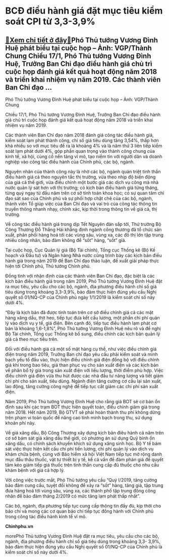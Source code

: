 BCĐ điều hành giá đặt mục tiêu kiểm soát CPI từ 3,3-3,9%
========================================================

[:gift:Xem chi tiết ở đây:gift:](https://hddtvn.com/bcd-dieu-hanh-gia-dat-muc-tieu-kiem-soat-cpi-tu-33-39/)Phó Thủ tướng Vương Đình Huệ phát biểu tại cuộc họp – Ảnh: VGP/Thành Chung Chiều 17/1, Phó Thủ tướng Vương Đình Huệ, Trưởng Ban Chỉ đạo điều hành giá chủ trì cuộc họp đánh giá kết quả hoạt động năm 2018 và triển khai nhiệm vụ năm 2019. Các thành viên Ban Chỉ đạo …
------------------------------------------------------------------------------------------------------------------------------------------------------------------------------------------------------------------------------------------------------------------------







 






 Phó Thủ tướng Vương Đình Huệ phát biểu tại cuộc họp – Ảnh: VGP/Thành Chung 


Chiều 17/1, Phó Thủ tướng Vương Đình Huệ, Trưởng Ban Chỉ đạo điều hành giá chủ trì cuộc họp đánh giá kết quả hoạt động năm 2018 và triển khai nhiệm vụ năm 2019.


Các thành viên Ban Chỉ đạo năm 2018 đánh giá công tác điều hành giá, kiểm soát lạm phát thành công, chỉ số giá tiêu dùng tăng 3,54%, thấp hơn khá nhiều so với mục tiêu đề ra là khoảng 4% và là năm thứ 3 liên tiếp kiểm soát lạm phát dưới 4%, góp phần quan trọng vào thành công chung của kinh tế, xã hội, củng cố nền tảng vĩ mô, tạo niềm tin với người dân và doanh nghiệp vào công tác điều hành của Chính phủ, các bộ, ngành.


Nguyên nhân của thành công này là nhờ các bộ, ngành quán triệt tinh thần điều hành giá cả theo nguyên tắc thị trường, vừa theo nhịp độ biến động của giá cả thế giới, vừa điều chỉnh một bước giá các dịch vụ công mà nhà nước quản lý sát hơn với thị trường; có kịch bản điều hành giá từng tháng, từng quý ngay từ đầu năm trên cơ sở tính toán khoa học; có sự quan tâm chỉ đạo sát sao của Chính phủ và sự phối hợp chặt chẽ của các bộ, ngành, thành viên Tổ giúp việc của Ban Chỉ đạo và vai trò của công tác thông tin truyền thông nhanh nhạy, chính xác, kịp thời trong thông tin về giá cả, thị trường.


Về công tác điều hành giá trong dịp Tết Nguyên đán sắp tới, Thứ trưởng Bộ Công Thương Đỗ Thắng Hải khẳng định ngành công thương đã tổ chức sản xuất, phân phối hàng hoá tới các vùng sâu, vùng xa, các đô thị lớn tập trung nhiều công nhân, bảo đảm không để “sốt” hàng, “sốt” giá.


Tại cuộc họp, Cục Quản lý giá (Bộ Tài chính), Tổng cục Thống kê (Bộ Kế hoạch và Đầu tư) và Ngân hàng Nhà nước cũng trình bày các kịch bản điều hành giá trong năm 2019 để Ban Chỉ đạo thảo luận, đề xuất giải pháp thực hiện tới Chính phủ, Thủ tướng Chính phủ.


Đồng tình với nhận định của các thành viên Ban Chỉ đạo, đặc biệt là các kịch bản điều hành giá trong năm 2019, Phó Thủ tướng Vương Đình Huệ đặt ra mục tiêu, yêu cầu cho các bộ, ngành, địa phương điều hành chỉ số giá tiêu dùng trong khoảng 3,3-3,9%, bảo đảm thực hiện đúng yêu cầu Nghị quyết số 01/NQ-CP của Chính phủ ngày 1/1/2019 là kiểm soát chỉ số này dưới 4%.


“Đây là kịch bản đã được tính toán trên cơ sở điều chỉnh giá cả các mặt hàng xăng dầu, thịt heo, tiếp tục đưa kết cấu lương, một phần chi phí quản lý vào dịch vụ y tế, giá điện. Bên cạnh đó, tiếp tục điều hành lạm phát cơ bản là khoảng 1,6-1,8%”, Phó Thủ tướng Vương Đình Huệ nêu rõ và đề nghị Bộ Tài chính, Tổng cục Thống kê bổ sung, điều chỉnh các kịch bản quản lý giá cả theo mục tiêu trên.


Đối với điều hành giá cả một số mặt hàng cụ thể, như việc điều chỉnh giá điện trong năm 2019, Trưởng Ban chỉ đạo yêu cầu phải kiểm soát và minh bạch yếu tố đầu vào, thực hiện điều chỉnh giá điện đồng bộ với điều chỉnh giá khí trong bao tiêu, giá than phục vụ cho sản xuất điện và các kịch bản về phân bổ tỷ giá trong sản xuất điện với liều lượng, thời điểm phù hợp. Việc điều chỉnh giá điện vừa thu hút được các nhà đầu tư năng lượng và tiết giảm chi phí cho sản xuất, tiêu dùng. Ngành điện tăng cường cơ cấu lại sản xuất, lao động, tăng cường công nghệ để tiếp tục cắt giảm các chi phí sản xuất điện.


Năm 2019, Phó Thủ tướng Vương Đình Huệ cho rằng giá BOT sẽ cơ bản ổn định sau khi các trạm BOT thực hiện quyết toán, điều chỉnh giảm giá trong năm 2018. Hết năm 2019, Bộ GTVT sẽ phải hoàn thành thu phí không dừng trên phạm vi toàn quốc để nâng cao tính minh bạch trong thu, sử dụng khoản phí này.


Về giá xăng dầu, Bộ Công Thương xây dựng kịch bản điêu hành cả năm trên cơ sở bám sát giá xăng dầu thế giới, có phương án sử dụng Quỹ bình ổn xăng dầu, có chính sách khuyến khích sử dụng xăng sinh học. Bộ Y tế bám sát việc thực hiện kết cấu chi phí tiền lương, chi phí quản lý vào dịch vụ khám chữa bệnh, cùng với Bảo hiểm xã hội Việt Nam tiếp tục mở rộng danh mục đấu thầu thuốc, vật tư thiết bị y tế, kể cả vấn đề đàm phán giá để quyết tâm kéo giảm tiếp giá thuốc trên tinh thần cung cấp đủ thuốc cho nhu cầu khám bệnh với giá cả hợp lý.


Với công việc trước mắt, Phó Thủ tướng yêu cầu “Quý I/2019, tăng cường bảo đảm cung cầu, tuyệt đối không để xảy ra “sốt” hàng, tăng giá, tập trung đưa hàng hoá tới vùng sâu, vùng xa, các thành phố tập trung đông công nhân để bảo đảm tháng 2/2019 có mức tăng lạm phát thấp nhất”.


Các bộ, ngành, địa phương tiếp tục cung cấp thông tin đầy đủ, kịp thời cho báo chí và mong các cơ quan báo chí tiếp tục đồng hành với Chính phủ trong công tác điều hành kinh tế vĩ mô.






**Chinhphu.vn**



morePhó Thủ tướng Vương Đình Huệ đặt ra mục tiêu, yêu cầu cho các bộ, ngành, địa phương điều hành chỉ số giá tiêu dùng trong khoảng 3,3- 3,9%, bảo đảm thực hiện đúng yêu cầu Nghị quyết số 01/NQ-CP của Chính phủ là kiểm soát chỉ số này dưới 4%.

